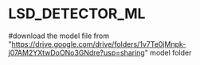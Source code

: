 # LSD_DETECTOR_ML
#download the model file from "https://drive.google.com/drive/folders/1v7Te0jMnpk-j07AM2YXtwDoONo3GNdre?usp=sharing" model folder 